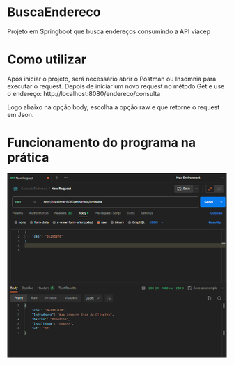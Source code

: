 # BuscaEndereco
Projeto em Springboot que busca endereços consumindo a API viacep

# Como utilizar

Após iniciar o projeto, será necessário abrir o Postman ou Insomnia para executar o request. 
Depois de iniciar um novo request no método Get e use o endereço: http://localhost:8080/endereco/consulta

Logo abaixo na opção body, escolha a opção raw e que retorne o request em Json.

# Funcionamento do programa na prática
![imagem](https://github.com/MarcosDAndrade/BuscaEndereco/blob/master/example.png)

